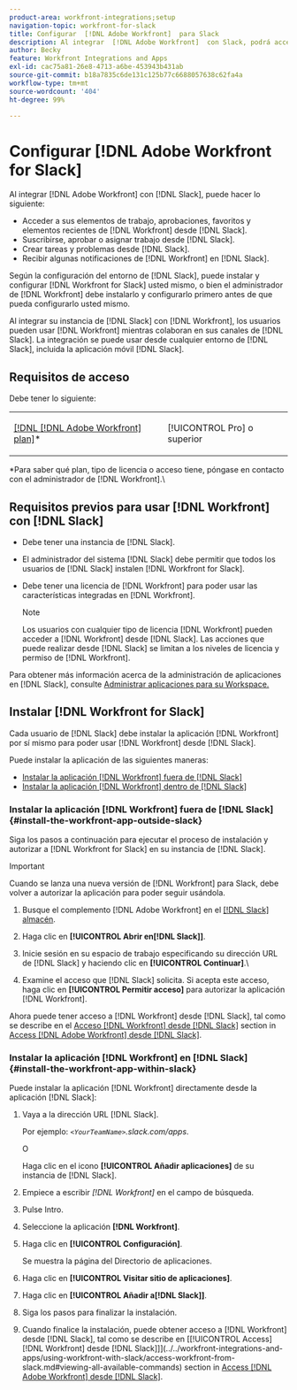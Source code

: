 ```yaml
---
product-area: workfront-integrations;setup
navigation-topic: workfront-for-slack
title: Configurar  [!DNL Adobe Workfront]  para Slack
description: Al integrar  [!DNL Adobe Workfront]  con Slack, podrá acceder a elementos de trabajo, aprobaciones, favoritos y elementos recientes de Slack y crearlos en  [!DNL Workfront] .
author: Becky
feature: Workfront Integrations and Apps
exl-id: cac75a81-26e8-4713-a6be-453943b431ab
source-git-commit: b18a7835c6de131c125b77c6688057638c62fa4a
workflow-type: tm+mt
source-wordcount: '404'
ht-degree: 99%

---
```


# Configurar [!DNL Adobe Workfront for Slack]

Al integrar [!DNL Adobe Workfront] con [!DNL Slack], puede hacer lo siguiente:

* Acceder a sus elementos de trabajo, aprobaciones, favoritos y elementos recientes de [!DNL Workfront] desde [!DNL Slack].
* Suscribirse, aprobar o asignar trabajo desde [!DNL Slack].
* Crear tareas y problemas desde [!DNL Slack].
* Recibir algunas notificaciones de [!DNL Workfront] en [!DNL Slack].

Según la configuración del entorno de [!DNL Slack], puede instalar y configurar [!DNL Workfront for Slack] usted mismo, o bien el administrador de [!DNL Workfront] debe instalarlo y configurarlo primero antes de que pueda configurarlo usted mismo.

Al integrar su instancia de [!DNL Slack] con [!DNL Workfront], los usuarios pueden usar [!DNL Workfront] mientras colaboran en sus canales de [!DNL Slack]. La integración se puede usar desde cualquier entorno de [!DNL Slack], incluida la aplicación móvil [!DNL Slack].

## Requisitos de acceso

Debe tener lo siguiente:

<table style="table-layout:auto"> 
 <col> 
 </col> 
 <col> 
 </col> 
 <tbody> 
  <tr> 
   <td role="rowheader"><a href="https://business.adobe.com/products/workfront/pricing.html" target="_blank">[!DNL [!DNL Adobe Workfront] plan]</a>*</td> 
   <td> <p>[!UICONTROL Pro] o superior</p> </td> 
  </tr> 
 </tbody> 
</table>

&#42;Para saber qué plan, tipo de licencia o acceso tiene, póngase en contacto con el administrador de [!DNL Workfront].\

## Requisitos previos para usar [!DNL Workfront] con [!DNL Slack]

* Debe tener una instancia de [!DNL Slack].
* El administrador del sistema [!DNL Slack] debe permitir que todos los usuarios de [!DNL Slack] instalen [!DNL Workfront for Slack].
* Debe tener una licencia de [!DNL Workfront] para poder usar las características integradas en [!DNL Workfront].

  >[!NOTE]
  >
  >Los usuarios con cualquier tipo de licencia [!DNL Workfront] pueden acceder a [!DNL Workfront] desde [!DNL Slack]. Las acciones que puede realizar desde [!DNL Slack] se limitan a los niveles de licencia y permiso de [!DNL Workfront].

Para obtener más información acerca de la administración de aplicaciones en [!DNL Slack], consulte [Administrar aplicaciones para su Workspace.](https://get.slack.help/hc/en-us/articles/222386767-Manage-apps-for-your-workspace)

## Instalar [!DNL Workfront for Slack]

Cada usuario de [!DNL Slack] debe instalar la aplicación [!DNL Workfront] por sí mismo para poder usar [!DNL Workfront] desde [!DNL Slack].

Puede instalar la aplicación de las siguientes maneras:

* [Instalar la aplicación  [!DNL Workfront]  fuera de [!DNL Slack]](#install-the-workfront-app-outside-slack-install-the-workfront-app-outside-slack)
* [Instalar la aplicación  [!DNL Workfront]  dentro de [!DNL Slack]](#install-the-workfront-app-within-slack-install-the-workfront-app-within-slack)

### Instalar la aplicación [!DNL Workfront] fuera de [!DNL Slack] {#install-the-workfront-app-outside-slack}

Siga los pasos a continuación para ejecutar el proceso de instalación y autorizar a [!DNL Workfront for Slack] en su instancia de [!DNL Slack].

>[!IMPORTANT]
>
>Cuando se lanza una nueva versión de [!DNL Workfront] para Slack, debe volver a autorizar la aplicación para poder seguir usándola.

1. Busque el complemento [!DNL Adobe Workfront] en el [[!DNL Slack] almacén](https://workfront.slack.com/apps/A7CLAMVNW-adobe-workfront?tab=more_info).

1. Haga clic en **[!UICONTROL Abrir en[!DNL Slack]]**.

1. Inicie sesión en su espacio de trabajo especificando su dirección URL de [!DNL Slack] y haciendo clic en **[!UICONTROL Continuar]**.\

1. Examine el acceso que [!DNL Slack] solicita. Si acepta este acceso, haga clic en **[!UICONTROL Permitir acceso]** para autorizar la aplicación [!DNL Workfront].

Ahora puede tener acceso a [!DNL Workfront] desde [!DNL Slack], tal como se describe en el [Acceso [!DNL Workfront] desde [!DNL Slack]](../../workfront-integrations-and-apps/using-workfront-with-slack/access-workfront-from-slack.md#viewing-all-available-commands) section in [Access [!DNL Adobe Workfront] desde [!DNL Slack]](../../workfront-integrations-and-apps/using-workfront-with-slack/access-workfront-from-slack.md).

### Instalar la aplicación [!DNL Workfront] en [!DNL Slack] {#install-the-workfront-app-within-slack}

Puede instalar la aplicación [!DNL Workfront] directamente desde la aplicación [!DNL Slack]:

1. Vaya a la dirección URL [!DNL Slack].

   Por ejemplo: *`<YourTeamName>`.slack.com/apps*.

   O

   Haga clic en el icono **[!UICONTROL Añadir aplicaciones]** de su instancia de [!DNL Slack].

1. Empiece a escribir *[!DNL Workfront]* en el campo de búsqueda.
1. Pulse Intro.
1. Seleccione la aplicación **[!DNL Workfront]**.
1. Haga clic en **[!UICONTROL Configuración]**.

   Se muestra la página del Directorio de aplicaciones.

1. Haga clic en **[!UICONTROL Visitar sitio de aplicaciones]**.
1. Haga clic en **[!UICONTROL Añadir a[!DNL Slack]]**.
1. Siga los pasos para finalizar la instalación.
1. Cuando finalice la instalación, puede obtener acceso a [!DNL Workfront] desde [!DNL Slack], tal como se describe en [[!UICONTROL Access] [!DNL Workfront] desde [!DNL Slack]]&rbrack;(../../workfront-integrations-and-apps/using-workfront-with-slack/access-workfront-from-slack.md#viewing-all-available-commands) section in [Access [!DNL Adobe Workfront] desde [!DNL Slack]](../../workfront-integrations-and-apps/using-workfront-with-slack/access-workfront-from-slack.md).
